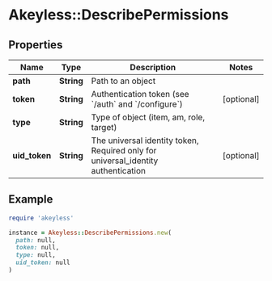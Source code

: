 # Akeyless::DescribePermissions

## Properties

| Name | Type | Description | Notes |
| ---- | ---- | ----------- | ----- |
| **path** | **String** | Path to an object |  |
| **token** | **String** | Authentication token (see &#x60;/auth&#x60; and &#x60;/configure&#x60;) | [optional] |
| **type** | **String** | Type of object (item, am, role, target) |  |
| **uid_token** | **String** | The universal identity token, Required only for universal_identity authentication | [optional] |

## Example

```ruby
require 'akeyless'

instance = Akeyless::DescribePermissions.new(
  path: null,
  token: null,
  type: null,
  uid_token: null
)
```


